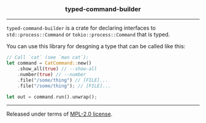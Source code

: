 <!-- markdownlint-disable MD033 MD041 -->
<h3 align="center">typed-command-builder</h3>

---

`typed-command-builder` is a crate for declaring interfaces to
`std::process::Command` or `tokio::process::Command` that is typed.

You can use this library for desgning a type that can be called like this:

```rust
// Call `cat` (see `man cat`):
let command = CatCommand::new()
    .show_all(true) // --show-all
    .number(true) // --number
    .file("/some/thing") // [FILE]...
    .file("/some/thing"); // [FILE]...

let out = command.run().unwrap();
```

---

Released under terms of [MPL-2.0 license](./LICENSE).

